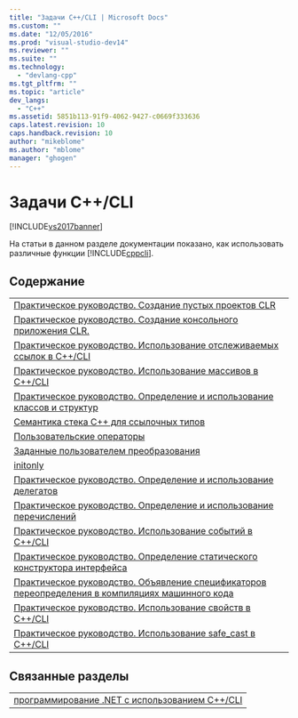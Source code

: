 ```yaml
---
title: "Задачи C++/CLI | Microsoft Docs"
ms.custom: ""
ms.date: "12/05/2016"
ms.prod: "visual-studio-dev14"
ms.reviewer: ""
ms.suite: ""
ms.technology: 
  - "devlang-cpp"
ms.tgt_pltfrm: ""
ms.topic: "article"
dev_langs: 
  - "C++"
ms.assetid: 5851b113-91f9-4062-9427-c0669f333636
caps.latest.revision: 10
caps.handback.revision: 10
author: "mikeblome"
ms.author: "mblome"
manager: "ghogen"
---
```

# Задачи C++/CLI
[!INCLUDE[vs2017banner](../assembler/inline/includes/vs2017banner.md)]

На статьи в данном разделе документации показано, как использовать различные функции [!INCLUDE[cppcli](../build/reference/includes/cppcli_md.md)].  
  
## Содержание  
  
||  
|-|  
|[Практическое руководство. Создание пустых проектов CLR](../dotnet/how-to-create-clr-empty-projects.md)|  
|[Практическое руководство. Создание консольного приложения CLR.](../Topic/How%20to:%20Create%20CLR%20Console%20Applications%20\(C++-CLI\).md)|  
|[Практическое руководство. Использование отслеживаемых ссылок в C\+\+\/CLI](../dotnet/how-to-use-tracking-references-in-cpp-cli.md)|  
|[Практическое руководство. Использование массивов в C\+\+\/CLI](../dotnet/how-to-use-arrays-in-cpp-cli.md)|  
|[Практическое руководство. Определение и использование классов и структур](../dotnet/how-to-define-and-consume-classes-and-structs-cpp-cli.md)|  
|[Семантика стека C\+\+ для ссылочных типов](../dotnet/cpp-stack-semantics-for-reference-types.md)|  
|[Пользовательские операторы](../dotnet/user-defined-operators-cpp-cli.md)|  
|[Заданные пользователем преобразования](../dotnet/user-defined-conversions-cpp-cli.md)|  
|[initonly](../dotnet/initonly-cpp-cli.md)|  
|[Практическое руководство. Определение и использование делегатов](../Topic/How%20to:%20Define%20and%20Use%20Delegates%20\(C++-CLI\).md)|  
|[Практическое руководство. Определение и использование перечислений](../Topic/How%20to:%20Define%20and%20consume%20enums%20in%20C++-CLI.md)|  
|[Практическое руководство. Использование событий в C\+\+\/CLI](../dotnet/how-to-use-events-in-cpp-cli.md)|  
|[Практическое руководство. Определение статического конструктора интерфейса](../dotnet/how-to-define-an-interface-static-constructor-cpp-cli.md)|  
|[Практическое руководство. Объявление спецификаторов переопределения в компиляциях машинного кода](../dotnet/how-to-declare-override-specifiers-in-native-compilations-cpp-cli.md)|  
|[Практическое руководство. Использование свойств в C\+\+\/CLI](../dotnet/how-to-use-properties-in-cpp-cli.md)|  
|[Практическое руководство. Использование safe\_cast в C\+\+\/CLI](../Topic/How%20to:%20Use%20safe_cast%20in%20C++-CLI.md)|  
  
## Связанные разделы  
  
||  
|-|  
|[программирование .NET с использованием C\+\+\/CLI](../dotnet/dotnet-programming-with-cpp-cli-visual-cpp.md)|